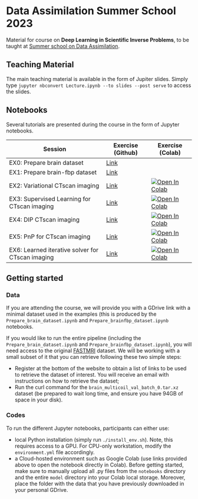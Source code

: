 # Data Assimilation Summer School 2023

Material for course on **Deep Learning in Scientific Inverse Problems**, to be taught
at [Summer school on Data Assimilation](https://data-assimilation.com).

## Teaching Material
The main teaching material is available in the form of Jupiter slides. Simply type ``jupyter nbconvert Lecture.ipynb --to slides --post serve`` to access the slides.

## Notebooks
Several tutorials are presented during the course in the form of Jupyter notebooks.

| Session   | Exercise (Github) | Exercise (Colab) |
|-----------|------------------|------------------|
| EX0: Prepare brain dataset | [Link](notebooks/Prepare_brain_dataset.ipynb) |  |
| EX1: Prepare brain-fbp dataset | [Link](notebooks/Prepare_brainfbp_dataset.ipynb) |  |
| EX2: Variational CTscan imaging | [Link](notebooks/Variational_ctscanimaging.ipynb) | [![Open In Colab](https://colab.research.google.com/assets/colab-badge.svg)](http://colab.research.google.com/github/mrava87/DA_summerschool_2023/blob/main/notebooks/Variational_ctscanimaging.ipynb)  |
| EX3: Supervised Learning for CTscan imaging | [Link](notebooks/Supervised_ctscanimaging.ipynb) | [![Open In Colab](https://colab.research.google.com/assets/colab-badge.svg)](http://colab.research.google.com/github/mrava87/DA_summerschool_2023/blob/main/notebooks/Supervised_ctscanimaging.ipynb)  |
| EX4: DIP CTscan imaging | [Link](notebooks/DIP_ctscanimaging.ipynb) | [![Open In Colab](https://colab.research.google.com/assets/colab-badge.svg)](http://colab.research.google.com/github/mrava87/DA_summerschool_2023/blob/main/notebooks/DIP_ctscanimaging.ipynb)  |
| EX5: PnP for CTscan imaging | [Link](notebooks/PnP_ctscanimaging.ipynb) | [![Open In Colab](https://colab.research.google.com/assets/colab-badge.svg)](http://colab.research.google.com/github/mrava87/DA_summerschool_2023/blob/main/notebooks/PnP_ctscanimaging.ipynb)  |
| EX6: Learned iterative solver for CTscan imaging | [Link](notebooks/LearnedIt_ctscanimaging.ipynb) | [![Open In Colab](https://colab.research.google.com/assets/colab-badge.svg)](http://colab.research.google.com/github/mrava87/DA_summerschool_2023/blob/main/notebooks/LearnedIt_ctscanimaging.ipynb)  |


## Getting started

### Data

If you are attending the course, we will provide you with a GDrive link with a minimal dataset used in the examples (this is produced by the `Prepare_brain_dataset.ipynb` and `Prepare_brainfbp_dataset.ipynb` notebooks.

If you would like to run the entire pipeline (including the `Prepare_brain_dataset.ipynb` and `Prepare_brainfbp_dataset.ipynb`), you will need access to the original [FASTMRI](https://fastmri.med.nyu.edu) dataset. We will be working with a small subset of it that you can retrieve following these two simple steps:
- Register at the bottom of the website to obtain a list of links to be used to retrieve the dataset of interest. You will receive an email with instructions on how to retrieve the dataset;
- Run the curl command for the `brain_multicoil_val_batch_0.tar.xz` dataset (be prepared to wait long time, and ensure you have 94GB of space in your disk).

### Codes
To run the different Jupyter notebooks, participants can either use:

- local Python installation (simply run ``./install_env.sh``). Note, this requires access to a GPU. For CPU-only workstation, modify the ``environment.yml`` file accordingly.
- a Cloud-hosted environment such as Google Colab (use links provided above to open the notebook directly in Colab). Before getting started, make sure to manually upload all .py files from the `notebooks` directory and the entire `model` directory into your Colab local storage. Moreover, place the folder with the data that you have previously downloaded in your personal GDrive.

